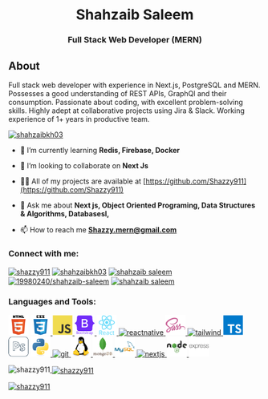 
<h1 align="center">Shahzaib Saleem</h1>
<h3 align="center">Full Stack Web Developer (MERN)</h3>

<h2>About </h2>
<p>Full stack web developer with experience in Next.js, PostgreSQL and MERN. Possesses a good understanding of REST APIs, GraphQl and their consumption. Passionate about coding, with excellent problem-solving skills. Highly adept at collaborative projects using Jira & Slack.
Working experience of 1+ years in productive team.</p>
<p align="left"> <a href="https://twitter.com/shahzaibkh03" target="blank"><img src="https://img.shields.io/twitter/follow/shahzaibkh03?logo=twitter&style=for-the-badge" alt="shahzaibkh03" /></a> </p>

- 🌱 I’m currently learning **Redis, Firebase, Docker**

- 👯 I’m looking to collaborate on **Next Js**

- 👨‍💻 All of my projects are available at [https://github.com/Shazzy911](https://github.com/Shazzy911)

- 💬 Ask me about **Next js, Object Oriented Programing, Data Structures & Algorithms, Databasesl,**

- 📫 How to reach me **Shazzy.mern@gmail.com**



<h3 align="left">Connect with me:</h3>
<p align="left">
<a href="https://codepen.io/shazzy911" target="blank"><img align="center" src="https://raw.githubusercontent.com/rahuldkjain/github-profile-readme-generator/master/src/images/icons/Social/codepen.svg" alt="shazzy911" height="30" width="40" /></a>
<a href="https://twitter.com/shahzaibkh03" target="blank"><img align="center" src="https://raw.githubusercontent.com/rahuldkjain/github-profile-readme-generator/master/src/images/icons/Social/twitter.svg" alt="shahzaibkh03" height="30" width="40" /></a>
<a href="https://www.linkedin.com/in/shahzaib-saleem-shazzy/" target="blank"><img align="center" src="https://raw.githubusercontent.com/rahuldkjain/github-profile-readme-generator/master/src/images/icons/Social/linked-in-alt.svg" alt="shahzaib saleem" height="30" width="40" /></a>
<a href="https://stackoverflow.com/users/19980240/shahzaib-saleem" target="blank"><img align="center" src="https://raw.githubusercontent.com/rahuldkjain/github-profile-readme-generator/master/src/images/icons/Social/stack-overflow.svg" alt="19980240/shahzaib-saleem" height="30" width="40" /></a>
<a href="https://web.facebook.com/profile.php?id=100004632639281" target="blank"><img align="center" src="https://raw.githubusercontent.com/rahuldkjain/github-profile-readme-generator/master/src/images/icons/Social/facebook.svg" alt="shahzaib saleem" height="30" width="40" /></a>
</p>

<h3 align="left">Languages and Tools:</h3>
<p align="left"> <img src="https://raw.githubusercontent.com/devicons/devicon/master/icons/html5/html5-original-wordmark.svg" alt="html5" width="40" height="40"/> </a> <a href="https://developer.mozilla.org/en-US/docs/Web/JavaScript" target="_blank" rel="noreferrer"><a href="https://getbootstrap.com" target="_blank" rel="noreferrer"><img src="https://raw.githubusercontent.com/devicons/devicon/master/icons/css3/css3-original-wordmark.svg" alt="css3" width="40" height="40"/> </a> <a href="https://expressjs.com" target="_blank" rel="noreferrer"> 
<img src="https://raw.githubusercontent.com/devicons/devicon/master/icons/javascript/javascript-original.svg" alt="javascript" width="40" height="40"/> </a> <a href="https://www.linux.org/" target="_blank" rel="noreferrer"><img src="https://raw.githubusercontent.com/devicons/devicon/master/icons/bootstrap/bootstrap-plain-wordmark.svg" alt="bootstrap" width="40" height="40"/> </a> <a href="https://www.w3schools.com/css/" target="_blank" rel="noreferrer"> <img src="https://raw.githubusercontent.com/devicons/devicon/master/icons/react/react-original-wordmark.svg" alt="react" width="40" height="40"/> </a> <a href="https://reactnative.dev/" target="_blank" rel="noreferrer"> <img src="https://reactnative.dev/img/header_logo.svg" alt="reactnative" width="40" height="40"/> </a> <a href="https://sass-lang.com" target="_blank" rel="noreferrer"> <img src="https://raw.githubusercontent.com/devicons/devicon/master/icons/sass/sass-original.svg" alt="sass" width="40" height="40"/> </a> <a href="https://tailwindcss.com/" target="_blank" rel="noreferrer"> <img src="https://www.vectorlogo.zone/logos/tailwindcss/tailwindcss-icon.svg" alt="tailwind" width="40" height="40"/> </a> <a href="https://www.typescriptlang.org/" target="_blank" rel="noreferrer"> <img src="https://raw.githubusercontent.com/devicons/devicon/master/icons/typescript/typescript-original.svg" alt="typescript" width="40" height="40"/> </a><img src="https://raw.githubusercontent.com/devicons/devicon/master/icons/photoshop/photoshop-line.svg" alt="photoshop" width="40" height="40"/> </a> <a href="https://www.python.org" target="_blank" rel="noreferrer"> <img src="https://raw.githubusercontent.com/devicons/devicon/master/icons/python/python-original.svg" alt="python" width="40" height="40"/> </a> <a href="https://reactjs.org/" target="_blank" rel="noreferrer">   <img src="https://www.vectorlogo.zone/logos/git-scm/git-scm-icon.svg" alt="git" width="40" height="40"/> </a> <a href="https://heroku.com" target="_blank" rel="noreferrer">    <img src="https://raw.githubusercontent.com/devicons/devicon/master/icons/linux/linux-original.svg" alt="linux" width="40" height="40"/> </a> <a href="https://www.mongodb.com/" target="_blank" rel="noreferrer"> <img src="https://raw.githubusercontent.com/devicons/devicon/master/icons/mongodb/mongodb-original-wordmark.svg" alt="mongodb" width="40" height="40"/> </a> <a href="https://www.mysql.com/" target="_blank" rel="noreferrer"> <img src="https://raw.githubusercontent.com/devicons/devicon/master/icons/mysql/mysql-original-wordmark.svg" alt="mysql" width="40" height="40"/> </a> <a href="https://nextjs.org/" target="_blank" rel="noreferrer"> <img src="https://cdn.worldvectorlogo.com/logos/nextjs-2.svg" alt="nextjs" width="40" height="40"/> </a> <a href="https://nodejs.org" target="_blank" rel="noreferrer"> <img src="https://raw.githubusercontent.com/devicons/devicon/master/icons/nodejs/nodejs-original-wordmark.svg" alt="nodejs" width="40" height="40"/> </a> <a href="https://www.photoshop.com/en" target="_blank" rel="noreferrer"> <img src="https://raw.githubusercontent.com/devicons/devicon/master/icons/express/express-original-wordmark.svg" alt="express" width="40" height="40"/> </a> <a href="https://git-scm.com/" target="_blank" rel="noreferrer"> </p>

<p><img align="left" src="https://github-readme-stats.vercel.app/api/top-langs?username=shazzy911&show_icons=true&locale=en&layout=compact" alt="shazzy911" /></p>

<p>&nbsp;<img align="center" src="https://github-readme-stats.vercel.app/api?username=shazzy911&show_icons=true&locale=en" alt="shazzy911" /></p>

<p><img align="center" src="https://github-readme-streak-stats.herokuapp.com/?user=shazzy911&" alt="shazzy911" /></p>
